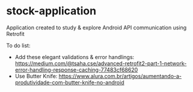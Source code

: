 # stock-application
 Application created to study & explore Android API communication using Retrofit
 
 To do list:
 - Add these elegant validations & error handlings: https://medium.com/@tsaha.cse/advanced-retrofit2-part-1-network-error-handling-response-caching-77483cf68620
 - Use Butter Knife: https://www.alura.com.br/artigos/aumentando-a-produtividade-com-butter-knife-no-android
